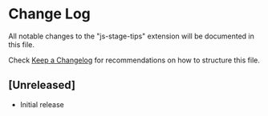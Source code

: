 # Change Log
All notable changes to the "js-stage-tips" extension will be documented in this file.

Check [Keep a Changelog](http://keepachangelog.com/) for recommendations on how to structure this file.

## [Unreleased]
- Initial release